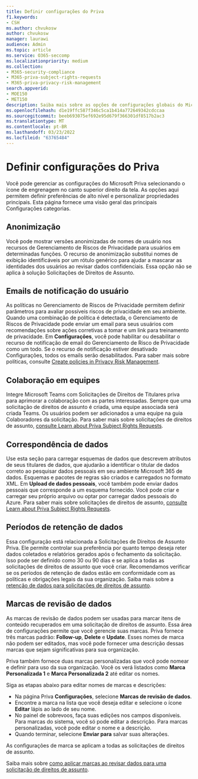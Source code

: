 ```yaml
---
title: Definir configurações do Priva
f1.keywords:
- CSH
ms.author: chvukosw
author: chvukosw
manager: laurawi
audience: Admin
ms.topic: article
ms.service: O365-seccomp
ms.localizationpriority: medium
ms.collection:
- M365-security-compliance
- M365-priva-subject-rights-requests
- M365-priva-privacy-risk-management
search.appverid:
- MOE150
- MET150
description: Saiba mais sobre as opções de configurações globais do Microsoft Priva.
ms.openlocfilehash: d1e19ffc587f346c5ca1b414a772649342cdccaa
ms.sourcegitcommit: beeb693075ef692e95d679f366301df8517b2ac3
ms.translationtype: MT
ms.contentlocale: pt-BR
ms.lasthandoff: 03/23/2022
ms.locfileid: "63765484"
---
```

# <a name="configure-priva-settings"></a>Definir configurações do Priva

Você pode gerenciar as configurações do Microsoft Priva selecionando o ícone de engrenagem no canto superior direito da tela. As opções aqui permitem definir preferências de alto nível e personalizar propriedades principais. Esta página fornece uma visão geral das principais Configurações categorias.

## <a name="anonymization"></a>Anonimização

Você pode mostrar versões anonimizadas de nomes de usuário nos recursos de Gerenciamento de Riscos de Privacidade para usuários em determinadas funções. O recurso de anonimização substitui nomes de exibição identificáveis por um rótulo genérico para ajudar a mascarar as identidades dos usuários ao revisar dados confidenciais. Essa opção não se aplica à solução Solicitações de Direitos de Assunto.

## <a name="user-notification-emails"></a>Emails de notificação do usuário  

As políticas no Gerenciamento de Riscos de Privacidade permitem definir parâmetros para avaliar possíveis riscos de privacidade em seu ambiente. Quando uma combinação de política é detectada, o Gerenciamento de Riscos de Privacidade pode enviar um email para seus usuários com recomendações sobre ações corretivas a tomar e um link para treinamento de privacidade. Em **Configurações**, você pode habilitar ou desabilitar o recurso de notificação de email do Gerenciamento de Risco de Privacidade como um todo. Se o recurso de notificação estiver desativado Configurações, todos os emails serão desabilitados. Para saber mais sobre políticas, consulte [Create policies in Privacy Risk Management](risk-management-policies.md).

## <a name="teams-collaboration"></a>Colaboração em equipes  

Integre Microsoft Teams com Solicitações de Direitos de Titulares priva para aprimorar a colaboração com as partes interessadas. Sempre que uma solicitação de direitos de assunto é criada, uma equipe associada será criada Teams. Os usuários podem ser adicionados a uma equipe na guia Colaboradores da solicitação. Para saber mais sobre solicitações de direitos de assunto, [consulte Learn about Priva Subject Rights Requests](subject-rights-requests.md).

## <a name="data-matching"></a>Correspondência de dados  

Use esta seção para carregar esquemas de dados que descrevem atributos de seus titulares de dados, que ajudarão a identificar o titular de dados correto ao pesquisar dados pessoais em seu ambiente Microsoft 365 de dados. Esquemas e pacotes de regras são criados e carregados no formato XML. Em **Upload de dados pessoais**, você também pode enviar dados pessoais que corresponde a um esquema fornecido. Você pode criar e carregar seu próprio arquivo ou optar por carregar dados pessoais do Azure. Para saber mais sobre solicitações de direitos de assunto, [consulte Learn about Priva Subject Rights Requests](subject-rights-requests.md).

## <a name="data-retention-periods"></a>Períodos de retenção de dados

Essa configuração está relacionada a Solicitações de Direitos de Assunto Priva. Ele permite controlar sua preferência por quanto tempo deseja reter dados coletados e relatórios gerados após o fechamento da solicitação. Isso pode ser definido como 30 ou 90 dias e se aplica a todas as solicitações de direitos de assunto que você criar. Recomendamos verificar se os períodos de retenção de dados estão em conformidade com as políticas e obrigações legais da sua organização. Saiba mais sobre a [retenção de dados para solicitações de direitos de assunto](subject-rights-requests-reports.md#retention-periods-for-reports-and-data).

## <a name="data-review-tags"></a>Marcas de revisão de dados

As marcas de revisão de dados podem ser usadas para marcar itens de conteúdo recuperados em uma solicitação de direitos de assunto. Essa área de configurações permite que você gerencie suas marcas. Priva fornece três marcas padrão: **Follow-up**, **Delete** e **Update**. Esses nomes de marca não podem ser editados, mas você pode fornecer uma descrição dessas marcas que sejam significativas para sua organização.

Priva também fornece duas marcas personalizadas que você pode nomear e definir para uso da sua organização. Você os verá listados como **Marca Personalizada 1** e **Marca Personalizada 2** até editar os nomes.

Siga as etapas abaixo para editar nomes de marcas e descrições:

- Na página Priva **Configurações**, selecione **Marcas de revisão de dados**.
- Encontre a marca na lista que você deseja editar e selecione o ícone **Editar** lápis ao lado de seu nome.
- No painel de sobrevoos, faça suas edições nos campos disponíveis. Para marcas do sistema, você só pode editar a descrição. Para marcas personalizadas, você pode editar o nome e a descrição.
- Quando terminar, selecione **Enviar para** salvar suas alterações.

As configurações de marca se aplicam a todas as solicitações de direitos de assunto.

Saiba mais sobre [como aplicar marcas ao revisar dados para uma solicitação de direitos de assunto](subject-rights-requests-data-review.md#apply-tags).